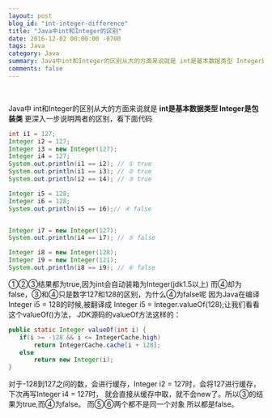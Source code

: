 ```yaml
---
layout: post
blog_id: "int-integer-difference"
title: "Java中int和Integer的区别"
date: 2016-12-02 00:00:00 -0700
tags: Java
category: Java
summary: Java中int和Integer的区别从大的方面来说就是 int是基本数据类型 Integer是包装类
comments: false
---
```

<br>

Java中 int和Integer的区别从大的方面来说就是 **int是基本数据类型 Integer是包装类**
更深入一步说明两者的区别，看下面代码

```java
int i1 = 127;
Integer i2 = 127;
Integer i3 = new Integer(127);
Integer i4 = 127;
System.out.println(i1 == i2); // ① true
System.out.println(i1 == i3); // ② true
System.out.println(i2 == i4); // ③ true

Integer i5 = 128;
Integer i6 = 128;
System.out.println(i5 == i6);// ④ false


Integer i7 = new Integer(127);
System.out.println(i4 == i7); // ⑤ false

Integer i8 = new Integer(128);
Integer i9 = new Integer(121);
System.out.println(i8 == i9); // ⑥ false
```

①②③结果都为true,因为int会自动装箱为Integer(jdk1.5以上)
而④却为false，③和④只是数字127和128的区别，为什么④为false呢
因为Java在编译Integer i5 = 128的时候,被翻译成 Integer i5 = Integer.valueOf(128);让我们看看这个valueOf()方法，
JDK源码的valueOf方法这样的：

```java
public static Integer valueOf(int i) {
   if(i >= -128 && i <= IntegerCache.high)
       return IntegerCache.cache[i + 128];
   else
       return new Integer(i);
}
```

对于-128到127之间的数，会进行缓存，Integer i2 = 127时，会将127进行缓存，下次再写Integer i4 = 127时，
就会直接从缓存中取，就不会new了。所以③的结果为true,而④为false。
而⑤⑥两个都不是同一个对象 所以都是false。



